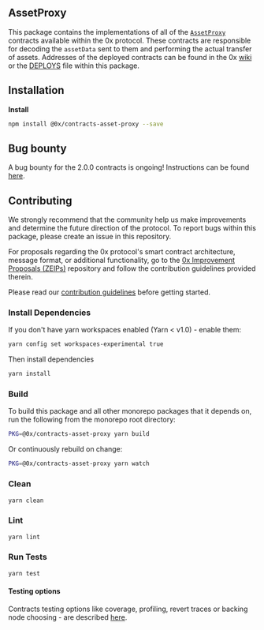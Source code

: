 ## AssetProxy

This package contains the implementations of all of the [`AssetProxy`](https://github.com/0xProject/0x-protocol-specification/blob/master/v2/v2-specification.md#assetproxy) contracts available within the 0x protocol. These contracts are responsible for decoding the `assetData` sent to them and performing the actual transfer of assets. Addresses of the deployed contracts can be found in the 0x [wiki](https://0x.org/docs/guides/0x-cheat-sheet) or the [DEPLOYS](./DEPLOYS.json) file within this package.

## Installation

**Install**

```bash
npm install @0x/contracts-asset-proxy --save
```

## Bug bounty

A bug bounty for the 2.0.0 contracts is ongoing! Instructions can be found [here](https://0x.org/docs/guides/bug-bounty-program).

## Contributing

We strongly recommend that the community help us make improvements and determine the future direction of the protocol. To report bugs within this package, please create an issue in this repository.

For proposals regarding the 0x protocol's smart contract architecture, message format, or additional functionality, go to the [0x Improvement Proposals (ZEIPs)](https://github.com/0xProject/ZEIPs) repository and follow the contribution guidelines provided therein.

Please read our [contribution guidelines](../../CONTRIBUTING.md) before getting started.

### Install Dependencies

If you don't have yarn workspaces enabled (Yarn < v1.0) - enable them:

```bash
yarn config set workspaces-experimental true
```

Then install dependencies

```bash
yarn install
```

### Build

To build this package and all other monorepo packages that it depends on, run the following from the monorepo root directory:

```bash
PKG=@0x/contracts-asset-proxy yarn build
```

Or continuously rebuild on change:

```bash
PKG=@0x/contracts-asset-proxy yarn watch
```

### Clean

```bash
yarn clean
```

### Lint

```bash
yarn lint
```

### Run Tests

```bash
yarn test
```

#### Testing options

Contracts testing options like coverage, profiling, revert traces or backing node choosing - are described [here](../TESTING.md).
